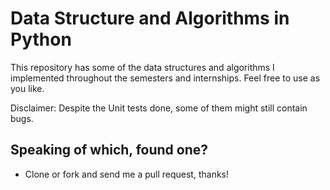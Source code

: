 # Data Structure and Algorithms in Python

This repository has some of the data structures and algorithms I implemented throughout the
semesters and internships. Feel free to use as you like.

Disclaimer: Despite the Unit tests done, some of them might still contain bugs.

## Speaking of which, found one?
 * Clone or fork and send me a pull request, thanks!
